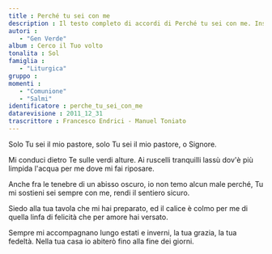 ```yaml
--- 
title : Perché tu sei con me
description : Il testo completo di accordi di Perché tu sei con me. Inseriscila nel tuo canzoniere!
autori : 
   - "Gen Verde"
album : Cerco il Tuo volto
tonalita : Sol
famiglia : 
   - "Liturgica"
gruppo : 
momenti : 
   - "Comunione"
   - "Salmi"
identificatore : perche_tu_sei_con_me
datarevisione : 2011_12_31
trascrittore : Francesco Endrici - Manuel Toniato
--- 
```




Solo Tu sei il mio pastore, 
solo Tu sei il mio pastore, o Signore.    


Mi conduci dietro Te sulle verdi alture.
Ai ruscelli tranquilli lassù
dov'è più limpida l'acqua per me
dove mi fai riposare.


Anche fra le tenebre di un abisso oscuro,
io non temo alcun male perché,
Tu mi sostieni sei sempre con me,
rendi il sentiero sicuro.


Siedo alla tua tavola che mi hai preparato,
ed il calice è colmo per me
di quella linfa di felicità
che per amore hai versato.


Sempre mi accompagnano lungo estati e inverni,
la tua grazia, la tua fedeltà.
Nella tua casa io abiterò
fino alla fine dei giorni.


